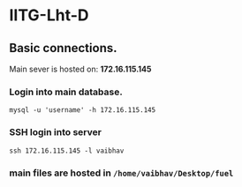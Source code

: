 # IITG-Lht-D

## Basic connections.  
Main sever is hosted on: **172.16.115.145**

### Login into main database.  
```mysql -u 'username' -h 172.16.115.145 ```

### SSH login into server
```ssh 172.16.115.145 -l vaibhav```

### main files are hosted in    ```/home/vaibhav/Desktop/fuel```


